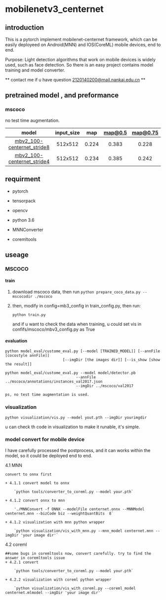 # mobilenetv3_centernet

## introduction

This is a pytorch implement mobilenet-centernet framework,
which can be easily deployeed on Android(MNN) and IOS(CoreML) mobile devices, end to end.

Purpose: Light detection algorithms that work on mobile devices is widely used, 
such as face detection.
So there is an easy project contains model training and model converter. 

** contact me if u have question 2120140200@mail.nankai.edu.cn **



## pretrained model , and preformance

### mscoco

no test time augmentation.

| model                     |input_size |map      | map@0.5|map@0.75|
| :------:                  |:------:   |:------:  |:------:  |:------:  |
|[mbv2_100-centernet_stride8](https://drive.google.com/drive/folders/1wYcoPsa5boK-TEeyuJbQuYdOoY6NbWc5?usp=sharing)  |512x512     | 0.224| 0.383|0.228  |
|[mbv2_100-centernet_stride4](https://drive.google.com/drive/folders/1CJdX4XXcmEGdHEAMWg1sJ4CH-h2VKTNj?usp=sharing)  |512x512     | 0.234| 0.385|0.242  |

## requirment

+ pytorch

+ tensorpack 

+ opencv

+ python 3.6

+ MNNConverter

+ coremltools

## useage

### MSCOCO

#### train
1. download mscoco data, then run `python prepare_coco_data.py --mscocodir ./mscoco`



3. then, modify in config=mb3_config in train_config.py,  then run:

   ```python train.py```
   
   and if u want to check the data when training, u could set vis in confifs/mscoco/mbv3_config.py as True



#### evaluation

```
python model_eval/custome_eval.py [--model [TRAINED_MODEL]] [--annFile [cocostyle annFile]]
                          [--imgDir [the images dir]] [--is_show [show the result]]

python model_eval/custome_eval.py --model model/detector.pb
                                --annFile ../mscoco/annotations/instances_val2017.json
                                --imgDir ../mscoco/val2017

ps, no test time augmentation is used.
```


### visualization


`python visualization/vis.py --model yout.pth --imgDir yourimgdir`

u can check th code in visualization to make it runable, it's simple.


### model convert for mobile device
I have carefully processed the postprocess, and it can works within the model, so it could be deployed end to end.

4.1 MNN
    
    convert to onnx first
    
    + 4.1.1 convert model to onnx
    
        `python tools/converter_to_coreml.py --model your.pth`
        
    + 4.1.2 convert onnx to mnn
        
        './MNNConvert -f ONNX --modelFile centernet.onnx --MNNModel centernet.mnn --bizCode biz --weightQuantBits  8`
    
    + 4.1.2 visualization with mnn python wrapper

        `python visualization/vis_with_mnn.py --mnn_model centernet.mnn --imgDir 'your image dir'`

4.2 coreml
    
    ##some bugs in coremltools now, convert carefully. try to find the answer in coremltools issue
    + 4.2.1 convert

        `python tools/converter_to_coreml.py --model your.pth`

    + 4.2.2 visualization with coreml python wrapper

        `python visualization/vis_with_coreml.py --coreml_model centernet.mlmodel --imgDir 'your image dir'`



